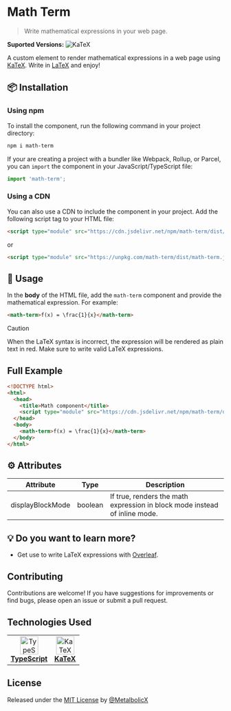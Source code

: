 # Math Term

> Write mathematical expressions in your web page.

**Suported Versions:**
![KaTeX](https://img.shields.io/badge/KaTeX->=0.16.21-blue)

A custom element to render mathematical expressions in a web page using [KaTeX](https://katex.org/). Write in [LaTeX](https://www.latex-project.org/) and enjoy!

## 📦 Installation

### Using npm
To install the component, run the following command in your project directory:

```sh
npm i math-term
```

If your are creating a project with a bundler like Webpack, Rollup, or Parcel, you can `import` the component in your JavaScript/TypeScript file:

```js
import 'math-term';
```

### Using a CDN

You can also use a CDN to include the component in your project. Add the following script tag to your HTML file:

```html
<script type="module" src="https://cdn.jsdelivr.net/npm/math-term/dist/math-term.js"></script>
```

or

```html
<script type="module" src="https://unpkg.com/math-term/dist/math-term.js"></script>
```

## 🚀 Usage

In the **body** of the HTML file, add the `math-term` component and provide the mathematical expression. For example:

```html
<math-term>f(x) = \frac{1}{x}</math-term>
```

> [!CAUTION]
> When the LaTeX syntax is incorrect, the expression will be rendered as plain text in red. Make sure to write valid LaTeX expressions.

## Full Example

```html
<!DOCTYPE html>
<html>
  <head>
    <title>Math component</title>
    <script type="module" src="https://cdn.jsdelivr.net/npm/math-term/dist/math-term.js"></script>
  </head>
  <body>
    <math-term>f(x) = \frac{1}{x}</math-term>
  </body>
</html>
```

## ⚙️ Attributes

|Attribute|Type|Description|
|---|---|---|
|displayBlockMode|boolean|If true, renders the math expression in block mode instead of inline mode.|

## 💡 Do you want to learn more?

* Get use to write LaTeX expressions with [Overleaf](https://www.overleaf.com/learn/latex/Learn_LaTeX_in_30_minutes).

## Contributing
Contributions are welcome! If you have suggestions for improvements or find bugs, please open an issue or submit a pull request.

## Technologies Used

<table style="border: none;">
  <tr>
    <td align="center">
      <a href="https://www.typescriptlang.org/" target="_blank">
        <img src="https://upload.wikimedia.org/wikipedia/commons/4/4c/Typescript_logo_2020.svg" alt="TypeScript" width="42" height="42" /><br/>
        <b>TypeScript</b><br/>
      </a>
    </td>
    <td align="center">
      <a href="https://katex.org/" target="_blank">
        <img src="https://avatars.githubusercontent.com/u/31191489?s=200&v=4" alt="KaTeX" width="42" height="42" /><br/>
        <b>KaTeX</b><br/>
      </a>
    </td>
  </tr>
</table>

## License

Released under the [MIT License](/LICENSE) by [@MetalbolicX](https://github.com/MetalbolicX)

